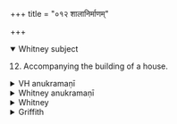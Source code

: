 +++
title = "०१२ शालानिर्माणम्"

+++
<details open><summary>Whitney subject</summary>

12. Accompanying the building of a house.
</details>

<details><summary>VH anukramaṇī</summary>

शालानिर्माणम्।  
१-९ ब्रह्मा। शाला, वास्तोष्पतिः। त्रिष्टुप्, २ विराड् जगती, ३ बृहती, ६ शक्वरीगर्भा जगती, ७ आर्षी अनुष्टुप्, ८ भुरिक्, ९अनुष्टुप्।
</details>

<details><summary>Whitney anukramaṇī</summary>

[Brahman.—navarcam. śālāsūktam. vāstoṣpatiśālādāivatam. trāiṣṭubham: 2. virāḍjagatī; 3. bṛhatī; 6. śakvarīgarbhā jagatī; 7. ārṣy anuṣṭubh; 8. bhurij; 9. anuṣṭubh.]
</details>

<details><summary>Whitney</summary>

### Comment
Ppp. reads abhi instead of upa in d. Pādas a, b are found in PGS. iii. 4. 4, with tiṣṭhatu for -āti; and b in śGS. iii. 3, with tiṣṭha for the same; HGS. (i. 27. 2) has the whole verse, with tiṣṭhati in a, anu (for upa) in d, and suvīrās before sarvav- in c.
</details>

<details><summary>Griffith</summary>

A benediction on a newly built house
</details>

